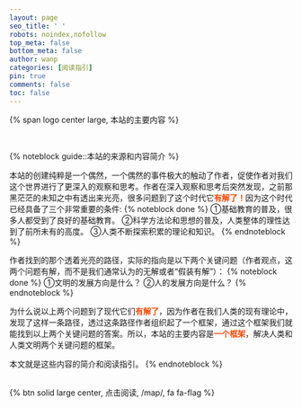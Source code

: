```yaml
---
layout: page
seo_title: ' '
robots: noindex,nofollow
top_meta: false
bottom_meta: false
author: wanp
categories: [阅读指引]
pin: true
comments: false
toc: false
---
```

<p>
{% span logo center large, 本站的主要内容 %}
</p>

<br>

{% noteblock guide::本站的来源和内容简介 %}

本站的创建纯粹是一个偶然，一个偶然的事件极大的触动了作者，促使作者对我们这个世界进行了更深入的观察和思考。作者在深入观察和思考后突然发现，之前那黑茫茫的未知之中有透出来光亮，很多问题到了这个时代它<font color="#FF4500">**有解了！**</font>因为这个时代已经具备了三个非常重要的条件:
{% noteblock done %}
①基础教育的普及，很多人都受到了良好的基础教育。
②科学方法论和思想的普及，人类整体的理性达到了前所未有的高度。
③人类不断探索积累的理论和知识。
{% endnoteblock %}

作者找到的那个透着光亮的路径，实际的指向是以下两个关键问题（作者观点，这两个问题有解，而不是我们通常认为的无解或者“假装有解”）：
{% noteblock done %}
①文明的发展方向是什么？
②人的发展方向是什么？
{% endnoteblock %}

为什么说以上两个问题到了现代它们<font color="#FF4500">**有解了**</font>，因为作者在我们人类的现有理论中，发现了这样一条路径，透过这条路径作者组织起了一个框架，通过这个框架我们就能找到以上两个关键问题的答案。所以，本站的主要内容是<font color="#FF4500">**一个框架**</font>，解决人类和人类文明两个关键问题的框架。

本文就是这些内容的简介和阅读指引。
{% endnoteblock %}

<br>
{% btn solid large center, 点击阅读, /map/, fa fa-flag %}

<!-- more -->



